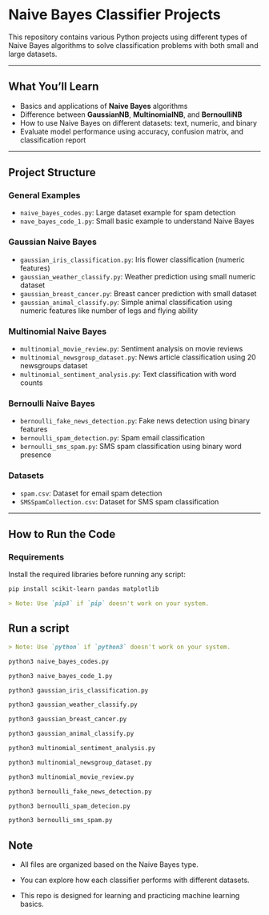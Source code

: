 # Naive Bayes Classifier Projects

This repository contains various Python projects using different types of Naive Bayes algorithms to solve classification problems with both small and large datasets.

---

## What You’ll Learn

- Basics and applications of **Naive Bayes** algorithms
- Difference between **GaussianNB**, **MultinomialNB**, and **BernoulliNB**
- How to use Naive Bayes on different datasets: text, numeric, and binary
- Evaluate model performance using accuracy, confusion matrix, and classification report

---

## Project Structure

### General Examples
- `naive_bayes_codes.py`: Large dataset example for spam detection
- `nave_bayes_code_1.py`: Small basic example to understand Naive Bayes

### Gaussian Naive Bayes
- `gaussian_iris_classification.py`: Iris flower classification (numeric features)
- `gaussian_weather_classify.py`: Weather prediction using small numeric dataset
- `gaussian_breast_cancer.py`: Breast cancer prediction with small dataset
- `gaussian_animal_classify.py`: Simple animal classification using numeric features like number of legs and flying ability

### Multinomial Naive Bayes
- `multinomial_movie_review.py`: Sentiment analysis on movie reviews
- `multinomial_newsgroup_dataset.py`: News article classification using 20 newsgroups dataset
- `multinomial_sentiment_analysis.py`: Text classification with word counts

### Bernoulli Naive Bayes
- `bernoulli_fake_news_detection.py`: Fake news detection using binary features
- `bernoulli_spam_detection.py`: Spam email classification
- `bernoulli_sms_spam.py`: SMS spam classification using binary word presence

### Datasets
- `spam.csv`: Dataset for email spam detection
- `SMSSpamCollection.csv`: Dataset for SMS spam classification

---

## How to Run the Code

### Requirements

Install the required libraries before running any script:

```bash
pip install scikit-learn pandas matplotlib
```
```markdown
> Note: Use `pip3` if `pip` doesn't work on your system.
```

## Run a script

```markdown
> Note: Use `python` if `python3` doesn't work on your system.
```

```bash 
python3 naive_bayes_codes.py
```
```bash 
python3 naive_bayes_code_1.py
```
```bash
python3 gaussian_iris_classification.py
```
```bash
python3 gaussian_weather_classify.py
```
```bash
python3 gaussian_breast_cancer.py
```
```bash
python3 gaussian_animal_classify.py
```
```bash
python3 multinomial_sentiment_analysis.py
```
```bash
python3 multinomial_newsgroup_dataset.py
```
```bash
python3 multinomial_movie_review.py
```
```bash
python3 bernoulli_fake_news_detection.py
```
```bash
python3 bernoulli_spam_detecion.py
```
```bash
python3 bernoulli_sms_spam.py
```

## Note

* All files are organized based on the Naive Bayes type.

* You can explore how each classifier performs with different datasets.

* This repo is designed for learning and practicing machine learning basics.
